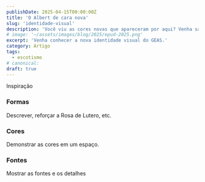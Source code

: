 ```yaml
---
publishDate: 2025-04-15T00:00:00Z
title: 'O Albert de cara nova'
slug: 'identidade-visual'
description: 'Você viu as cores novas que apareceram por aqui? Venha saber mais sobre essa mudança no visual do Albert!'
# image: '~/assets/images/blog/2025/epud-2025.png'
excerpt: 'Venha conhecer a nova identidade visual do GEAS.'
category: Artigo
tags:
  - escotismo
# canonical:
draft: true
---
```


Inspiração

### Formas

Descrever, reforçar a Rosa de Lutero, etc.

### Cores

Demonstrar as cores em um espaço.

### Fontes

Mostrar as fontes e os detalhes
